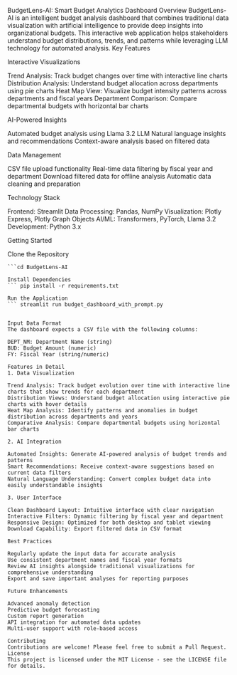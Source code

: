 BudgetLens-AI: Smart Budget Analytics Dashboard
Overview
BudgetLens-AI is an intelligent budget analysis dashboard that combines traditional data visualization with artificial intelligence to provide deep insights into organizational budgets. This interactive web application helps stakeholders understand budget distributions, trends, and patterns while leveraging LLM technology for automated analysis.
Key Features

Interactive Visualizations

Trend Analysis: Track budget changes over time with interactive line charts
Distribution Analysis: Understand budget allocation across departments using pie charts
Heat Map View: Visualize budget intensity patterns across departments and fiscal years
Department Comparison: Compare departmental budgets with horizontal bar charts


AI-Powered Insights

Automated budget analysis using Llama 3.2 LLM
Natural language insights and recommendations
Context-aware analysis based on filtered data


Data Management

CSV file upload functionality
Real-time data filtering by fiscal year and department
Download filtered data for offline analysis
Automatic data cleaning and preparation



Technology Stack

Frontend: Streamlit
Data Processing: Pandas, NumPy
Visualization: Plotly Express, Plotly Graph Objects
AI/ML: Transformers, PyTorch, Llama 3.2
Development: Python 3.x

Getting Started

Clone the Repository
``` git clone https://github.com/yourusername/BudgetLens-AI.git
```cd BudgetLens-AI

Install Dependencies
``` pip install -r requirements.txt

Run the Application
``` streamlit run budget_dashboard_with_prompt.py


Input Data Format
The dashboard expects a CSV file with the following columns:

DEPT_NM: Department Name (string)
BUD: Budget Amount (numeric)
FY: Fiscal Year (string/numeric)

Features in Detail
1. Data Visualization

Trend Analysis: Track budget evolution over time with interactive line charts that show trends for each department
Distribution Views: Understand budget allocation using interactive pie charts with hover details
Heat Map Analysis: Identify patterns and anomalies in budget distribution across departments and years
Comparative Analysis: Compare departmental budgets using horizontal bar charts

2. AI Integration

Automated Insights: Generate AI-powered analysis of budget trends and patterns
Smart Recommendations: Receive context-aware suggestions based on current data filters
Natural Language Understanding: Convert complex budget data into easily understandable insights

3. User Interface

Clean Dashboard Layout: Intuitive interface with clear navigation
Interactive Filters: Dynamic filtering by fiscal year and department
Responsive Design: Optimized for both desktop and tablet viewing
Download Capability: Export filtered data in CSV format

Best Practices

Regularly update the input data for accurate analysis
Use consistent department names and fiscal year formats
Review AI insights alongside traditional visualizations for comprehensive understanding
Export and save important analyses for reporting purposes

Future Enhancements

Advanced anomaly detection
Predictive budget forecasting
Custom report generation
API integration for automated data updates
Multi-user support with role-based access

Contributing
Contributions are welcome! Please feel free to submit a Pull Request.
License
This project is licensed under the MIT License - see the LICENSE file for details.


